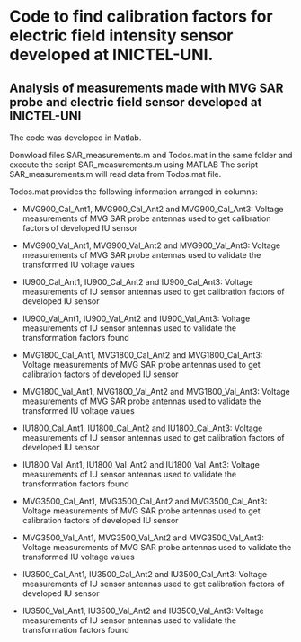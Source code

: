 # Code to find calibration factors for electric field intensity sensor developed at INICTEL-UNI.

## Analysis of measurements made with MVG SAR probe and electric field sensor developed at INICTEL-UNI

The code was developed in Matlab.

Donwload files SAR_measurements.m and Todos.mat in the same folder and execute the script SAR_measurements.m using MATLAB
The script SAR_measurements.m will read data from Todos.mat file.

Todos.mat provides the following information arranged in columns:

- MVG900_Cal_Ant1, MVG900_Cal_Ant2 and MVG900_Cal_Ant3: Voltage measurements of MVG SAR probe antennas used to get calibration factors of developed IU sensor

- MVG900_Val_Ant1, MVG900_Val_Ant2 and MVG900_Val_Ant3: Voltage measurements of MVG SAR probe antennas used to validate the transformed IU voltage values

- IU900_Cal_Ant1, IU900_Cal_Ant2 and IU900_Cal_Ant3: Voltage measurements of IU sensor antennas used to get calibration factors of developed IU sensor

- IU900_Val_Ant1, IU900_Val_Ant2 and IU900_Val_Ant3: Voltage measurements of IU sensor antennas used to validate the transformation factors found


- MVG1800_Cal_Ant1, MVG1800_Cal_Ant2 and MVG1800_Cal_Ant3: Voltage measurements of MVG SAR probe antennas used to get calibration factors of developed IU sensor

- MVG1800_Val_Ant1, MVG1800_Val_Ant2 and MVG1800_Val_Ant3: Voltage measurements of MVG SAR probe antennas used to validate the transformed IU voltage values

- IU1800_Cal_Ant1, IU1800_Cal_Ant2 and IU1800_Cal_Ant3: Voltage measurements of IU sensor antennas used to get calibration factors of developed IU sensor

- IU1800_Val_Ant1, IU1800_Val_Ant2 and IU1800_Val_Ant3: Voltage measurements of IU sensor antennas used to validate the transformation factors found


- MVG3500_Cal_Ant1, MVG3500_Cal_Ant2 and MVG3500_Cal_Ant3: Voltage measurements of MVG SAR probe antennas used to get calibration factors of developed IU sensor

- MVG3500_Val_Ant1, MVG3500_Val_Ant2 and MVG3500_Val_Ant3: Voltage measurements of MVG SAR probe antennas used to validate the transformed IU voltage values

- IU3500_Cal_Ant1, IU3500_Cal_Ant2 and IU3500_Cal_Ant3: Voltage measurements of IU sensor antennas used to get calibration factors of developed IU sensor

- IU3500_Val_Ant1, IU3500_Val_Ant2 and IU3500_Val_Ant3: Voltage measurements of IU sensor antennas used to validate the transformation factors found

